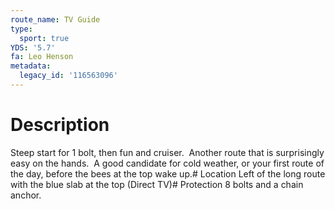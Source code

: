```yaml
---
route_name: TV Guide
type:
  sport: true
YDS: '5.7'
fa: Leo Henson
metadata:
  legacy_id: '116563096'
---
```

# Description
Steep start for 1 bolt, then fun and cruiser.  Another route that is surprisingly easy on the hands.  A good candidate for cold weather, or your first route of the day, before the bees at the top wake up.# Location
Left of the long route with the blue slab at the top (Direct TV)# Protection
8 bolts and a chain anchor.